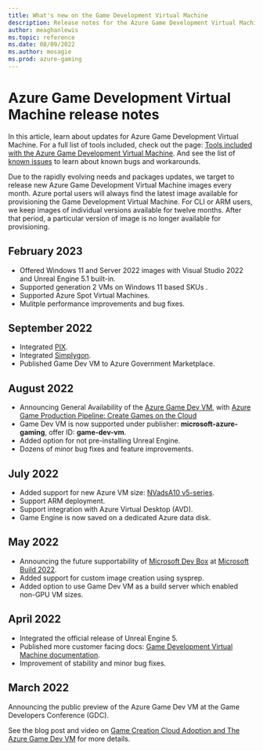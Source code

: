 ```yaml
---
title: What's new on the Game Development Virtual Machine 
description: Release notes for the Azure Game Development Virtual Machine
author: meaghanlewis
ms.topic: reference
ms.date: 08/09/2022
ms.author: mosagie
ms.prod: azure-gaming
---
```


# Azure Game Development Virtual Machine release notes

In this article, learn about updates for Azure Game Development Virtual Machine. For a full list of tools included, check out the page: [Tools included with the Azure Game Development Virtual Machine](./tools-included-azure-game-dev-kit.md). And see the list of [known issues](./known-issues.md) to learn about known bugs and workarounds.

Due to the rapidly evolving needs and packages updates, we target to release new Azure Game Development Virtual Machine images every month. Azure portal users will always find the latest image available for provisioning the Game Development Virtual Machine. For CLI or ARM users, we keep images of individual versions available for twelve months. After that period, a particular version of image is no longer available for provisioning.

## February 2023
- Offered Windows 11 and Server 2022 images with Visual Studio 2022 and Unreal Engine 5.1 built-in.
- Supported generation 2 VMs on Windows 11 based SKUs .
- Supported Azure Spot Virtual Machines.
- Mulitple performance improvements and bug fixes.   

## September 2022

- Integrated [PIX](https://devblogs.microsoft.com/pix/introduction/).
- Integrated [Simplygon](https://www.simplygon.com/).
- Published Game Dev VM to Azure Government Marketplace.  

## August 2022

- Announcing General Availability of the [Azure Game Dev VM](https://azure.microsoft.com/products/virtual-machines/game-development-virtual-machines/), with [Azure Game Production Pipeline: Create Games on the Cloud](https://developer.microsoft.com/games/blog/azure-game-production-pipeline-create-games-on-the-cloud/)
- Game Dev VM is now supported under publisher: **microsoft-azure-gaming**, offer ID: **game-dev-vm**.
- Added option for not pre-installing Unreal Engine.
- Dozens of minor bug fixes and feature improvements.

## July 2022

- Added support for new Azure VM size: [NVadsA10 v5-series](/azure/virtual-machines/nva10v5-series).
- Support ARM deployment.
- Support integration with Azure Virtual Desktop (AVD).
- Game Engine is now saved on a dedicated Azure data disk.

## May 2022

- Announcing the future supportability of [Microsoft Dev Box](https://techcommunity.microsoft.com/t5/azure-developer-community-blog/introducing-microsoft-dev-box/ba-p/3412063) at [Microsoft Build 2022](https://www.youtube.com/watch?v=GonrcDal3QU&t=275s).
- Added support for custom image creation using sysprep.
- Added option to use Game Dev VM as a build server which enabled non-GPU VM sizes.

## April 2022

- Integrated the official release of Unreal Engine 5.
- Published more customer facing docs: [Game Development Virtual Machine documentation](/gaming/azure/game-dev-virtual-machine/known-issues).
- Improvement of stability and minor bug fixes.

## March 2022

Announcing the public preview of the Azure Game Dev VM at the Game Developers Conference (GDC).

See the blog post and video on [Game Creation Cloud Adoption and The Azure Game Dev VM](https://developer.microsoft.com/games/blog/game-creation-cloud-adoption-and-the-azure-game-dev-vm/) for more details.

